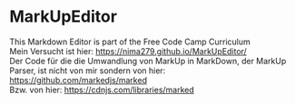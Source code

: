 # MarkUpEditor
This Markdown Editor is part of the Free Code Camp Curriculum
</br> Mein Versucht ist hier: https://nima279.github.io/MarkUpEditor/
</br> Der Code für die die Umwandlung von MarkUp in MarkDown, der MarkUp Parser, ist nicht von mir sondern von hier: https://github.com/markedjs/marked
</br> Bzw. von hier: https://cdnjs.com/libraries/marked
